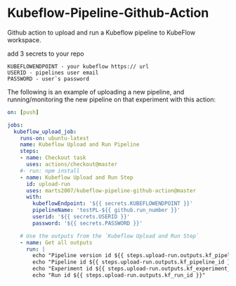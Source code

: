 # Kubeflow-Pipeline-Github-Action

Github action to upload and run a Kubeflow pipeline to KubeFlow workspace.

add 3 secrets to your repo
```
KUBEFLOWENDPOINT - your kubeflow https:// url
USERID - pipelines user email
PASSWORD - user`s password
```

The following is an example of uploading a new pipeline, and running/monitoring the new pipeline on that experiment with this action:

```yaml
on: [push]

jobs:
  kubeflow_upload_job:
    runs-on: ubuntu-latest
    name: Kubeflow Upload and Run Pipeline
    steps:
    - name: Checkout task
      uses: actions/checkout@master
    #- run: npm install
    - name: Kubeflow Upload and Run Step
      id: upload-run
      uses: marts2007/kubeflow-pipeline-github-action@master
      with:
        kubeflowEndpoint: '${{ secrets.KUBEFLOWENDPOINT }}'
        pipelineName: 'testPL-${{ github.run_number }}'
        userid: '${{ secrets.USERID }}'
        password: '${{ secrets.PASSWORD }}'

    # Use the outputs from the `Kubeflow Upload and Run Step`
    - name: Get all outputs
      run: |
        echo "Pipeline version id ${{ steps.upload-run.outputs.kf_pipeline_version_id }}"
        echo "Pipeline id ${{ steps.upload-run.outputs.kf_pipeline_id }}"
        echo "Experiment id ${{ steps.upload-run.outputs.kf_experiment_id }}"
        echo "Run id ${{ steps.upload-run.outputs.kf_run_id }}"

```
